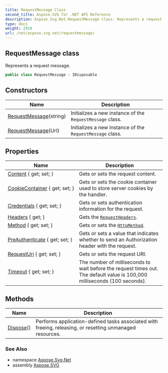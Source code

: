 ```yaml
---
title: RequestMessage Class
second_title: Aspose.SVG for .NET API Reference
description: Aspose.Svg.Net.RequestMessage class. Represents a request message
type: docs
weight: 2910
url: /net/aspose.svg.net/requestmessage/
---
```

## RequestMessage class

Represents a request message.

```csharp
public class RequestMessage : IDisposable
```

## Constructors

| Name | Description |
| --- | --- |
| [RequestMessage](requestmessage/#constructor_1)(string) | Initializes a new instance of the `RequestMessage` class. |
| [RequestMessage](requestmessage/#constructor)(Url) | Initializes a new instance of the `RequestMessage` class. |

## Properties

| Name | Description |
| --- | --- |
| [Content](../../aspose.svg.net/requestmessage/content/) { get; set; } | Gets or sets the request content. |
| [CookieContainer](../../aspose.svg.net/requestmessage/cookiecontainer/) { get; set; } | Gets or sets the cookie container used to store server cookies by the handler. |
| [Credentials](../../aspose.svg.net/requestmessage/credentials/) { get; set; } | Gets or sets authentication information for the request. |
| [Headers](../../aspose.svg.net/requestmessage/headers/) { get; } | Gets the [`RequestHeaders`](../requestheaders/). |
| [Method](../../aspose.svg.net/requestmessage/method/) { get; set; } | Gets or sets the [`HttpMethod`](../httpmethod/). |
| [PreAuthenticate](../../aspose.svg.net/requestmessage/preauthenticate/) { get; set; } | Gets or sets a value that indicates whether to send an Authorization header with the request. |
| [RequestUri](../../aspose.svg.net/requestmessage/requesturi/) { get; set; } | Gets or sets the request URI. |
| [Timeout](../../aspose.svg.net/requestmessage/timeout/) { get; set; } | The number of milliseconds to wait before the request times out. The default value is 100,000 milliseconds (100 seconds). |

## Methods

| Name | Description |
| --- | --- |
| [Dispose](../../aspose.svg.net/requestmessage/dispose/)() | Performs application-defined tasks associated with freeing, releasing, or resetting unmanaged resources. |

### See Also

* namespace [Aspose.Svg.Net](../../aspose.svg.net/)
* assembly [Aspose.SVG](../../)
